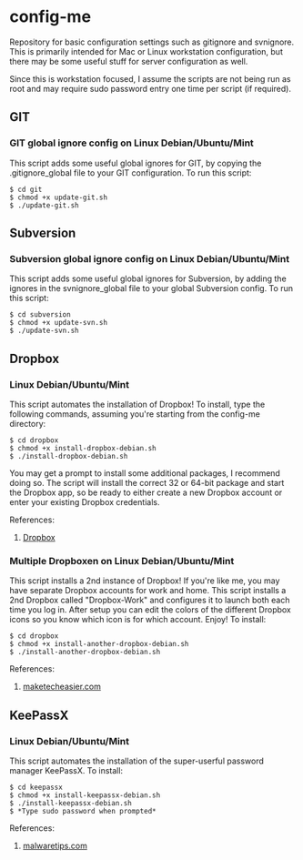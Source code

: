 config-me
=========

Repository for basic configuration settings such as gitignore and svnignore.  This is primarily intended for Mac or Linux workstation configuration, but there may be some useful stuff for server configuration as well.

Since this is workstation focused, I assume the scripts are not being run as root and may require sudo password entry one time per script (if required).

GIT
---

### GIT global ignore config on Linux Debian/Ubuntu/Mint

This script adds some useful global ignores for GIT, by copying the .gitignore_global file to your GIT configuration.  To run this script:

    $ cd git
    $ chmod +x update-git.sh
    $ ./update-git.sh

Subversion
----------

### Subversion global ignore config on Linux Debian/Ubuntu/Mint

This script adds some useful global ignores for Subversion, by adding the ignores in the svnignore_global file to your global Subversion config.  To run this script: 

    $ cd subversion
    $ chmod +x update-svn.sh
    $ ./update-svn.sh

Dropbox
-------

### Linux Debian/Ubuntu/Mint

This script automates the installation of Dropbox!  To install, type the following commands, assuming you're starting from the config-me directory:

    $ cd dropbox
    $ chmod +x install-dropbox-debian.sh
    $ ./install-dropbox-debian.sh

You may get a prompt to install some additional packages, I recommend doing so.  The script will install the correct 32 or 64-bit package and start the Dropbox app, so be ready to either create a new Dropbox account or enter your existing Dropbox credentials.

References:

1. [Dropbox](https://www.dropbox.com/install?os=lnx)

### Multiple Dropboxen on Linux Debian/Ubuntu/Mint

This script installs a 2nd instance of Dropbox! If you're like me, you may have separate Dropbox accounts for work and home. This script installs a 2nd Dropbox called "Dropbox-Work" and configures it to launch both each time you log in.  After setup you can edit the colors of the different Dropbox icons so you know which icon is for which account. Enjoy!  To install:

    $ cd dropbox
    $ chmod +x install-another-dropbox-debian.sh
    $ ./install-another-dropbox-debian.sh

References:

1. [maketecheasier.com](http://www.maketecheasier.com/run-multiple-dropbox-accounts-in-mac-and-linux/)

KeePassX
--------

### Linux Debian/Ubuntu/Mint

This script automates the installation of the super-userful password manager KeePassX.  To install:

    $ cd keepassx
    $ chmod +x install-keepassx-debian.sh
    $ ./install-keepassx-debian.sh
    $ *Type sudo password when prompted*

References:

1. [malwaretips.com](http://malwaretips.com/threads/how-to-install-keepassx-2-0-alpha-4-on-linux.20699/)


